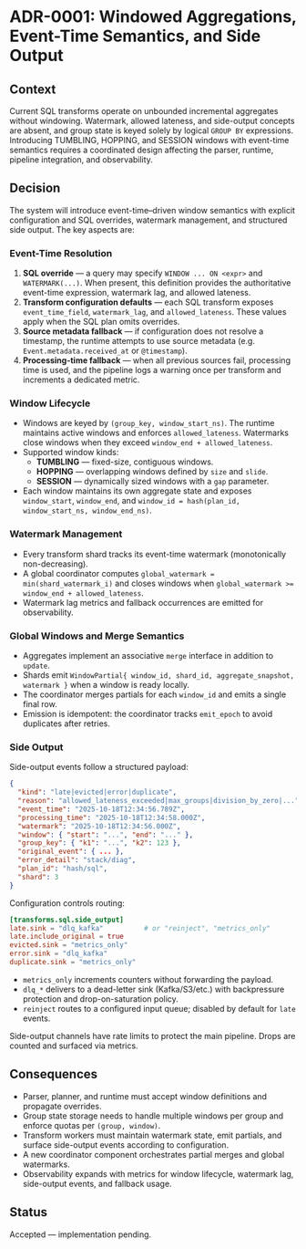 # ADR-0001: Windowed Aggregations, Event-Time Semantics, and Side Output

## Context

Current SQL transforms operate on unbounded incremental aggregates without windowing.
Watermark, allowed lateness, and side-output concepts are absent, and group state is keyed
solely by logical `GROUP BY` expressions. Introducing TUMBLING, HOPPING, and SESSION windows
with event-time semantics requires a coordinated design affecting the parser, runtime,
pipeline integration, and observability.

## Decision

The system will introduce event-time–driven window semantics with explicit configuration and
SQL overrides, watermark management, and structured side output. The key aspects are:

### Event-Time Resolution

1. **SQL override** — a query may specify `WINDOW ... ON <expr>` and `WATERMARK(...)`. When
   present, this definition provides the authoritative event-time expression, watermark lag,
   and allowed lateness.
2. **Transform configuration defaults** — each SQL transform exposes
   `event_time_field`, `watermark_lag`, and `allowed_lateness`. These values apply when the
   SQL plan omits overrides.
3. **Source metadata fallback** — if configuration does not resolve a timestamp, the runtime
   attempts to use source metadata (e.g. `Event.metadata.received_at` or `@timestamp`).
4. **Processing-time fallback** — when all previous sources fail, processing time is used,
   and the pipeline logs a warning once per transform and increments a dedicated metric.

### Window Lifecycle

- Windows are keyed by `(group_key, window_start_ns)`. The runtime maintains active windows
  and enforces `allowed_lateness`. Watermarks close windows when they exceed `window_end +
  allowed_lateness`.
- Supported window kinds:
  - **TUMBLING** — fixed-size, contiguous windows.
  - **HOPPING** — overlapping windows defined by `size` and `slide`.
  - **SESSION** — dynamically sized windows with a `gap` parameter.
- Each window maintains its own aggregate state and exposes `window_start`, `window_end`,
  and `window_id = hash(plan_id, window_start_ns, window_end_ns)`.

### Watermark Management

- Every transform shard tracks its event-time watermark (monotonically non-decreasing).
- A global coordinator computes `global_watermark = min(shard_watermark_i)` and closes
  windows when `global_watermark >= window_end + allowed_lateness`.
- Watermark lag metrics and fallback occurrences are emitted for observability.

### Global Windows and Merge Semantics

- Aggregates implement an associative `merge` interface in addition to `update`.
- Shards emit `WindowPartial{ window_id, shard_id, aggregate_snapshot, watermark }` when a
  window is ready locally.
- The coordinator merges partials for each `window_id` and emits a single final row.
- Emission is idempotent: the coordinator tracks `emit_epoch` to avoid duplicates after
  retries.

### Side Output

Side-output events follow a structured payload:

```json
{
  "kind": "late|evicted|error|duplicate",
  "reason": "allowed_lateness_exceeded|max_groups|division_by_zero|...",
  "event_time": "2025-10-18T12:34:56.789Z",
  "processing_time": "2025-10-18T12:34:58.000Z",
  "watermark": "2025-10-18T12:34:56.000Z",
  "window": { "start": "...", "end": "..." },
  "group_key": { "k1": "...", "k2": 123 },
  "original_event": { ... },
  "error_detail": "stack/diag",
  "plan_id": "hash/sql",
  "shard": 3
}
```

Configuration controls routing:

```toml
[transforms.sql.side_output]
late.sink = "dlq_kafka"          # or "reinject", "metrics_only"
late.include_original = true
evicted.sink = "metrics_only"
error.sink = "dlq_kafka"
duplicate.sink = "metrics_only"
```

- `metrics_only` increments counters without forwarding the payload.
- `dlq_*` delivers to a dead-letter sink (Kafka/S3/etc.) with backpressure protection
  and drop-on-saturation policy.
- `reinject` routes to a configured input queue; disabled by default for `late` events.

Side-output channels have rate limits to protect the main pipeline. Drops are counted and
surfaced via metrics.

## Consequences

- Parser, planner, and runtime must accept window definitions and propagate overrides.
- Group state storage needs to handle multiple windows per group and enforce quotas per
  `(group, window)`.
- Transform workers must maintain watermark state, emit partials, and surface side-output
  events according to configuration.
- A new coordinator component orchestrates partial merges and global watermarks.
- Observability expands with metrics for window lifecycle, watermark lag, side-output
  events, and fallback usage.

## Status

Accepted — implementation pending.
